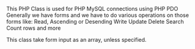 This PHP Class is used for PHP MySQL connections using PHP PDO
Generally we have forms and we have to do various operations on those forms
like:
Read, Ascending or Desending
Write
Update
Delete
Search
Count rows and more

This class take form input as an array, unless specified.

